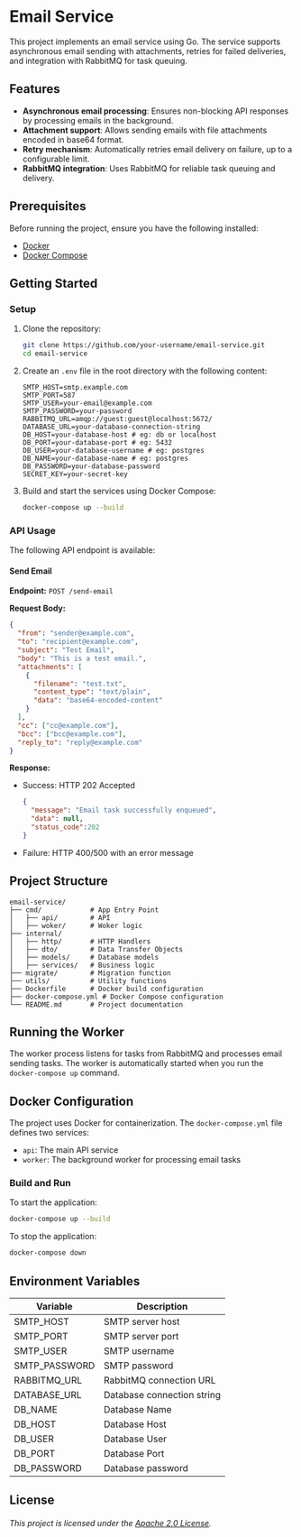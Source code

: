 # Email Service

This project implements an email service using Go. The service supports asynchronous email sending with attachments, retries for failed deliveries, and integration with RabbitMQ for task queuing.

## Features

- **Asynchronous email processing**: Ensures non-blocking API responses by processing emails in the background.
- **Attachment support**: Allows sending emails with file attachments encoded in base64 format.
- **Retry mechanism**: Automatically retries email delivery on failure, up to a configurable limit.
- **RabbitMQ integration**: Uses RabbitMQ for reliable task queuing and delivery.

## Prerequisites

Before running the project, ensure you have the following installed:

- [Docker](https://www.docker.com/)
- [Docker Compose](https://docs.docker.com/compose/)

## Getting Started

### Setup

1. Clone the repository:

   ```bash
   git clone https://github.com/your-username/email-service.git
   cd email-service
   ```
2. Create an `.env` file in the root directory with the following content:

   ```env
   SMTP_HOST=smtp.example.com
   SMTP_PORT=587
   SMTP_USER=your-email@example.com
   SMTP_PASSWORD=your-password
   RABBITMQ_URL=amqp://guest:guest@localhost:5672/
   DATABASE_URL=your-database-connection-string
   DB_HOST=your-database-host # eg: db or localhost
   DB_PORT=your-database-port # eg: 5432
   DB_USER=your-database-username # eg: postgres
   DB_NAME=your-database-name # eg: postgres
   DB_PASSWORD=your-database-password 
   SECRET_KEY=your-secret-key
   ```
3. Build and start the services using Docker Compose:

   ```bash
   docker-compose up --build
   ```

### API Usage

The following API endpoint is available:

#### Send Email

**Endpoint:** `POST /send-email`

**Request Body:**

```json
{
  "from": "sender@example.com",
  "to": "recipient@example.com",
  "subject": "Test Email",
  "body": "This is a test email.",
  "attachments": [
    {
      "filename": "test.txt",
      "content_type": "text/plain",
      "data": "base64-encoded-content"
    }
  ],
  "cc": ["cc@example.com"],
  "bcc": ["bcc@example.com"],
  "reply_to": "reply@example.com"
}
```

**Response:**

- Success: HTTP 202 Accepted
  ```json
  {
    "message": "Email task successfully enqueued",
    "data": null,
    "status_code":202
  }
  ```
- Failure: HTTP 400/500 with an error message

## Project Structure

```
email-service/
├── cmd/            # App Entry Point
│   ├── api/        # API
│   ├── woker/      # Woker logic
├── internal/
│   ├── http/       # HTTP Handlers
│   ├── dto/        # Data Transfer Objects
│   ├── models/     # Database models
│   ├── services/   # Business logic
├── migrate/        # Migration function
├── utils/          # Utility functions
├── Dockerfile      # Docker build configuration
├── docker-compose.yml # Docker Compose configuration
└── README.md       # Project documentation
```

## Running the Worker

The worker process listens for tasks from RabbitMQ and processes email sending tasks. The worker is automatically started when you run the `docker-compose up` command.

## Docker Configuration

The project uses Docker for containerization. The `docker-compose.yml` file defines two services:

- `api`: The main API service
- `worker`: The background worker for processing email tasks

### Build and Run

To start the application:

```bash
docker-compose up --build
```

To stop the application:

```bash
docker-compose down
```

## Environment Variables

| Variable      | Description                |
| ------------- | -------------------------- |
| SMTP_HOST     | SMTP server host           |
| SMTP_PORT     | SMTP server port           |
| SMTP_USER     | SMTP username              |
| SMTP_PASSWORD | SMTP password              |
| RABBITMQ_URL  | RabbitMQ connection URL    |
| DATABASE_URL  | Database connection string |
| DB_NAME       | Database Name              |
| DB_HOST       | Database Host              |
| DB_USER       | Database User              |
| DB_PORT       | Database Port              |
| DB_PASSWORD   | Database password          |

## License

###### This project is licensed under the [Apache 2.0 License](./LICENSE).
